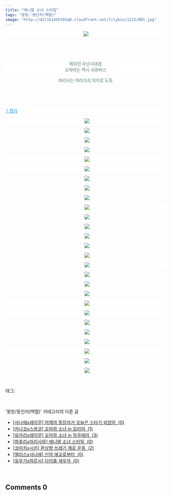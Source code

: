 ```yaml
---
title: "애니멀 소녀 스타일"
tags: "동방／동인지(백합)"
image: "http://d2l1b145ht03q6.cloudfront.net/lilybin/1213/001.jpg"
---
```

<div class="article">
<div class="area_view">
<p style="text-align: center; background: white"><img src="{{ site.imgserver1 }}/lilybin/1213/001.jpg"/><span style="color:#557a74; font-family:돋움; font-size:10pt">
</span></p><p style="text-align: justify; background: white">
 </p><p style="text-align: justify; background: white">
 </p><p style="text-align: center; background: white"><span style="color:#557a74; font-family:돋움; font-size:10pt">메이린 수난시대겸 <br/>소악마는 역시 서큐버스.
</span></p><p style="text-align: center; background: white"><span style="color:#557a74; font-family:돋움; font-size:10pt">마리사는 여러가지 의미로 도둑.
</span></p><p style="text-align: justify; background: white">
 </p><p style="text-align: justify; background: white">
 </p><p style="text-align: justify; background: white"><a href="http://blog.naver.com/PostView.nhn?blogId=cjb0236&amp;logNo=150145042139&amp;parentCategoryNo=&amp;categoryNo=41&amp;viewDate=&amp;isShowPopularPosts=false&amp;from=postView"><span style="color:#0482d6; font-family:돋움; font-size:10pt; text-decoration:underline">└ 접기</span></a><span style="color:#557a74; font-family:돋움; font-size:10pt">
</span></p><p style="text-align: center; background: white; margin-left: 4pt"><a href="http://img2.ruliweb.daum.net/mypi/gup/75/2593_2.jpg"><img src="{{ site.imgserver1 }}/lilybin/1213/002.jpg"/></a><span style="color:#333333; font-family:굴림; font-size:10pt">
</span></p><p style="text-align: center; background: white; margin-left: 4pt"><a href="http://img2.ruliweb.daum.net/mypi/gup/75/2593_3.jpg"><img src="{{ site.imgserver1 }}/lilybin/1213/003.jpg"/></a><span style="color:#333333; font-family:굴림; font-size:10pt">
</span></p><p style="text-align: center; background: white; margin-left: 4pt"><a href="http://img2.ruliweb.daum.net/mypi/gup/75/2593_4.jpg"><img src="{{ site.imgserver1 }}/lilybin/1213/004.jpg"/></a><span style="color:#333333; font-family:굴림; font-size:10pt">
</span></p><p style="text-align: center; background: white; margin-left: 4pt"><a href="http://img2.ruliweb.daum.net/mypi/gup/75/2593_5.jpg"><img src="{{ site.imgserver1 }}/lilybin/1213/005.jpg"/></a><span style="color:#333333; font-family:굴림; font-size:10pt">
</span></p><p style="text-align: center; background: white; margin-left: 4pt"><a href="http://img2.ruliweb.daum.net/mypi/gup/75/2593_6.jpg"><img src="{{ site.imgserver1 }}/lilybin/1213/006.jpg"/></a><span style="color:#333333; font-family:굴림; font-size:10pt">
</span></p><p style="text-align: center; background: white; margin-left: 4pt"><a href="http://img2.ruliweb.daum.net/mypi/gup/75/2593_7.jpg"><img src="{{ site.imgserver1 }}/lilybin/1213/007.jpg"/></a><span style="color:#333333; font-family:굴림; font-size:10pt">
</span></p><p style="text-align: center; background: white; margin-left: 4pt"><a href="http://img2.ruliweb.daum.net/mypi/gup/75/2593_8.jpg"><img src="{{ site.imgserver1 }}/lilybin/1213/008.jpg"/></a><span style="color:#333333; font-family:굴림; font-size:10pt">
</span></p><p style="text-align: center; background: white; margin-left: 4pt"><a href="http://img2.ruliweb.daum.net/mypi/gup/75/2593_9.jpg"><img src="{{ site.imgserver1 }}/lilybin/1213/009.jpg"/></a><span style="color:#333333; font-family:굴림; font-size:10pt">
</span></p><p style="text-align: center; background: white; margin-left: 4pt"><a href="http://img2.ruliweb.daum.net/mypi/gup/75/2593_10.jpg"><img src="{{ site.imgserver1 }}/lilybin/1213/010.jpg"/></a><span style="color:#333333; font-family:굴림; font-size:10pt">
</span></p><p style="text-align: center; background: white; margin-left: 4pt"><a href="http://img2.ruliweb.daum.net/mypi/gup/75/2593_11.jpg"><img src="{{ site.imgserver1 }}/lilybin/1213/011.jpg"/></a><span style="color:#333333; font-family:굴림; font-size:10pt">
</span></p><p style="text-align: center; background: white; margin-left: 4pt"><a href="http://img2.ruliweb.daum.net/mypi/gup/75/2593_16760.jpg"><img src="{{ site.imgserver1 }}/lilybin/1213/012.jpg"/></a><span style="color:#333333; font-family:굴림; font-size:10pt">
</span></p><p style="text-align: center; background: white; margin-left: 4pt"><a href="http://img2.ruliweb.daum.net/mypi/gup/75/2593_16761.jpg"><img src="{{ site.imgserver1 }}/lilybin/1213/013.jpg"/></a><span style="color:#333333; font-family:굴림; font-size:10pt">
</span></p><p style="text-align: center; background: white; margin-left: 4pt"><a href="http://img2.ruliweb.daum.net/mypi/gup/75/2593_16762.jpg"><img src="{{ site.imgserver1 }}/lilybin/1213/014.jpg"/></a><span style="color:#333333; font-family:굴림; font-size:10pt">
</span></p><p style="text-align: center; background: white; margin-left: 4pt"><a href="http://img2.ruliweb.daum.net/mypi/gup/75/2593_16763.jpg"><img src="{{ site.imgserver1 }}/lilybin/1213/015.jpg"/></a><span style="color:#333333; font-family:굴림; font-size:10pt">
</span></p><p style="text-align: center; background: white; margin-left: 4pt"><a href="http://img2.ruliweb.daum.net/mypi/gup/75/2593_16764.jpg"><img src="{{ site.imgserver1 }}/lilybin/1213/016.jpg"/></a><span style="color:#333333; font-family:굴림; font-size:10pt">
</span></p><p style="text-align: center; background: white; margin-left: 4pt"><a href="http://img2.ruliweb.daum.net/mypi/gup/75/2593_16775.jpg"><img src="{{ site.imgserver1 }}/lilybin/1213/017.jpg"/></a><span style="color:#333333; font-family:굴림; font-size:10pt">
</span></p><p style="text-align: center; background: white; margin-left: 4pt"><a href="http://img2.ruliweb.daum.net/mypi/gup/75/2593_16776.jpg"><img src="{{ site.imgserver1 }}/lilybin/1213/018.jpg"/></a><span style="color:#333333; font-family:굴림; font-size:10pt">
</span></p><p style="text-align: center; background: white; margin-left: 4pt"><a href="http://img2.ruliweb.daum.net/mypi/gup/75/2593_16777.jpg"><img src="{{ site.imgserver1 }}/lilybin/1213/019.jpg"/></a><span style="color:#333333; font-family:굴림; font-size:10pt">
</span></p><p style="text-align: center; background: white; margin-left: 4pt"><a href="http://img2.ruliweb.daum.net/mypi/gup/75/2593_16778.jpg"><img src="{{ site.imgserver1 }}/lilybin/1213/020.jpg"/></a><span style="color:#333333; font-family:굴림; font-size:10pt">
</span></p><p style="text-align: center; background: white; margin-left: 4pt"><a href="http://img2.ruliweb.daum.net/mypi/gup/75/2593_16779.jpg"><img src="{{ site.imgserver1 }}/lilybin/1213/021.jpg"/></a><span style="color:#333333; font-family:굴림; font-size:10pt">
</span></p><p style="text-align: center; background: white; margin-left: 4pt"><a href="http://img2.ruliweb.daum.net/mypi/gup/75/2593_167710.jpg"><img src="{{ site.imgserver1 }}/lilybin/1213/022.jpg"/></a><span style="color:#333333; font-family:굴림; font-size:10pt">
</span></p><p style="text-align: center; background: white; margin-left: 4pt"><a href="http://img2.ruliweb.daum.net/mypi/gup/75/2593_17050.jpg"><img src="{{ site.imgserver1 }}/lilybin/1213/023.jpg"/></a><span style="color:#333333; font-family:굴림; font-size:10pt">
</span></p><p style="text-align: center; background: white; margin-left: 4pt"><a href="http://img2.ruliweb.daum.net/mypi/gup/75/2593_17061.jpg"><img src="{{ site.imgserver1 }}/lilybin/1213/024.jpg"/></a><span style="color:#333333; font-family:굴림; font-size:10pt">
</span></p><p style="text-align: center; background: white; margin-left: 4pt"><a href="http://img2.ruliweb.daum.net/mypi/gup/75/2593_17062.jpg"><img src="{{ site.imgserver1 }}/lilybin/1213/025.jpg"/></a><span style="color:#333333; font-family:굴림; font-size:10pt">
</span></p><p style="text-align: center; background: white; margin-left: 4pt"><a href="http://img2.ruliweb.daum.net/mypi/gup/75/2593_17063.jpg"><img src="{{ site.imgserver1 }}/lilybin/1213/026.jpg"/></a><span style="color:#333333; font-family:굴림; font-size:10pt">
</span></p><p style="text-align: center; background: white; margin-left: 4pt"><a href="http://img2.ruliweb.daum.net/mypi/gup/75/2593_17064.jpg"><img src="{{ site.imgserver1 }}/lilybin/1213/027.jpg"/></a><span style="color:#333333; font-family:굴림; font-size:10pt">
</span></p><p style="text-align: center; background: white; margin-left: 4pt"><a href="http://img2.ruliweb.daum.net/mypi/gup/75/2593_17065.jpg" target="_blank"></a><a href="http://img2.ruliweb.daum.net/mypi/gup/75/2593_17065.jpg"><img src="{{ site.imgserver1 }}/lilybin/1213/028.jpg"/></a></p>
</div></div><br/>
<div class="tagTrail">
<p>태그: </p>
<ul>
</ul>
</div><br/>
<div class="another">
<p>'동방/동인지(백합)' 카테고리의 다른 글</p>
<ul>
<li><a href="/lilybin_1216">
[사나에x레이무] 어제의 동업자가 오늘은 스타가 되었어  (0)
</a></li>
<li><a href="/lilybin_1215">
[카나코x스와코] 꼬마와 소녀 in 모리야  (1)
</a></li>
<li><a href="/lilybin_1214">
[유카리x레이무] 꼬마와 소녀 in 하쿠레이  (3)
</a></li>
<li><a href="/lilybin_1213">
[파츄리x마리사외] 애니멀 소녀 스타일  (0)
</a></li>
<li><a href="/lilybin_1212">
[코마치x시키] 환상향 쓰레기 제로 운동  (2)
</a></li>
<li><a href="/lilybin_1211">
[앨리스x사나에] 신의 애교로부터  (0)
</a></li>
<li><a href="/lilybin_1210">
[유우기x파르시] 다리를 세우자  (0)
</a></li>
</ul>
</div><br/>
<div class="comment">
<h2 class="bold">Comments <span id="commentCount1213">0</span></h2>
<div style="clear:both;">
<div id="entry1213Comment" style="display:block">
</div>
</div>
</div><br/>
<br/>
<p id="refer"></p>
<br/>

